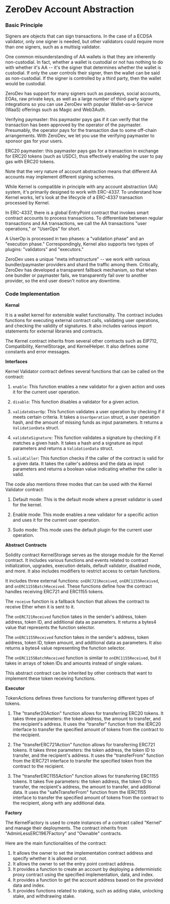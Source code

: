 # ZeroDev Account Abstraction

### Basic Principle

Signers are objects that can sign transactions. In the case of a ECDSA validator, only one signer is needed, but other validators could require more than one signers, such as a multisig validator.

One common misunderstanding of AA wallets is that they are inherently non-custodial. In fact, whether a wallet is custodial or not has nothing to do with whether it's AA -- it's the signer that determines whether the wallet is custodial. If only the user controls their signer, then the wallet can be said as non-custodial. If the signer is controlled by a third party, then the wallet would be custodial.

ZeroDev has support for many signers such as passkeys, social accounts, EOAs, raw private keys, as well as a large number of third-party signer integrations so you can use ZeroDev with popular Wallet-as-a-Service (WaaS) offerings such as Magic and Web3Auth.

Verifying paymaster: this paymaster pays gas if it can verify that the transaction has been approved by the operator of the paymaster. Presumably, the operator pays for the transaction due to some off-chain arrangements. With ZeroDev, we let you use the verifying paymaster to sponsor gas for your users.

ERC20 paymaster: this paymaster pays gas for a transaction in exchange for ERC20 tokens (such as USDC), thus effectively enabling the user to pay gas with ERC20 tokens.

Note that the very nature of account abstraction means that different AA accounts may implement different signing schemes.

While Kernel is compatible in principle with any account abstraction (AA) system, it's primarily designed to work with ERC-4337. To understand how Kernel works, let's look at the lifecycle of a ERC-4337 transaction processed by Kernel.

In ERC-4337, there is a global EntryPoint contract that invokes smart contract accounts to process transactions. To differentiate between regular transactions and AA transactions, we call the AA transactions "user operations," or "UserOps" for short.

A UserOp is processed in two phases: a "validation phase" and an "execution phase." Correspondingly, Kernel also supports two types of plugins: "validators" and "executors."

ZeroDev uses a unique "meta infrastructure" -- we work with various bundler/paymaster providers and shard the traffic among them. Critically, ZeroDev has developed a transparent fallback mechanism, so that when one bundler or paymaster fails, we transparently fail over to another provider, so the end user doesn't notice any downtime.

### Code Implementation

**Kernal**

It is a wallet kernel for extensible wallet functionality. The contract includes functions for executing external contract calls, validating user operations, and checking the validity of signatures. It also includes various import statements for external libraries and contracts.

The Kernel contract inherits from several other contracts such as EIP712, Compatibility, KernelStorage, and KernelHelper. It also defines some constants and error messages.

**Interfaces**

Kernel Validator contract defines several functions that can be called on the contract:

1. `enable`: This function enables a new validator for a given action and uses it for the current user operation.

2. `disable`: This function disables a validator for a given action.

3. `validateUserOp`: This function validates a user operation by checking if it meets certain criteria. It takes a `UserOperation` struct, a user operation hash, and the amount of missing funds as input parameters. It returns a `ValidationData` struct.

4. `validateSignature`: This function validates a signature by checking if it matches a given hash. It takes a hash and a signature as input parameters and returns a `ValidationData` struct.

5. `validCaller`: This function checks if the caller of the contract is valid for a given data. It takes the caller's address and the data as input parameters and returns a boolean value indicating whether the caller is valid.

The code also mentions three modes that can be used with the Kernel Validator contract:

1. Default mode: This is the default mode where a preset validator is used for the kernel.

2. Enable mode: This mode enables a new validator for a specific action and uses it for the current user operation.

3. Sudo mode: This mode uses the default plugin for the current user operation.

**Abstract Contracts**

Solidity contract KernelStorage serves as the storage module for the Kernel contract. It includes various functions and events related to contract initialization, upgrades, execution details, default validator, disabled mode, and more. It also includes modifiers to restrict access to certain functions.

It includes three external functions: `onERC721Received`, `onERC1155Received`, and `onERC1155BatchReceived`. These functions define how the contract handles receiving ERC721 and ERC1155 tokens.

The `receive` function is a fallback function that allows the contract to receive Ether when it is sent to it.

The `onERC721Received` function takes in the sender's address, token address, token ID, and additional data as parameters. It returns a bytes4 value that represents the function selector.

The `onERC1155Received` function takes in the sender's address, token address, token ID, token amount, and additional data as parameters. It also returns a bytes4 value representing the function selector.

The `onERC1155BatchReceived` function is similar to `onERC1155Received`, but it takes in arrays of token IDs and amounts instead of single values.

This abstract contract can be inherited by other contracts that want to implement these token receiving functions.

**Executor**

TokenActions defines three functions for transferring different types of tokens.

1. The "transfer20Action" function allows for transferring ERC20 tokens. It takes three parameters: the token address, the amount to transfer, and the recipient's address. It uses the "transfer" function from the IERC20 interface to transfer the specified amount of tokens from the contract to the recipient.

2. The "transferERC721Action" function allows for transferring ERC721 tokens. It takes three parameters: the token address, the token ID to transfer, and the recipient's address. It uses the "transferFrom" function from the IERC721 interface to transfer the specified token from the contract to the recipient.

3. The "transferERC1155Action" function allows for transferring ERC1155 tokens. It takes five parameters: the token address, the token ID to transfer, the recipient's address, the amount to transfer, and additional data. It uses the "safeTransferFrom" function from the IERC1155 interface to transfer the specified amount of tokens from the contract to the recipient, along with any additional data.

**Factory**

The KernelFactory is used to create instances of a contract called "Kernel" and manage their deployments. The contract inherits from "AdminLessERC1967Factory" and "Ownable" contracts.

Here are the main functionalities of the contract:

1. It allows the owner to set the implementation contract address and specify whether it is allowed or not.
2. It allows the owner to set the entry point contract address.
3. It provides a function to create an account by deploying a deterministic proxy contract using the specified implementation, data, and index.
4. It provides a function to get the account address based on the provided data and index.
5. It provides functions related to staking, such as adding stake, unlocking stake, and withdrawing stake.

